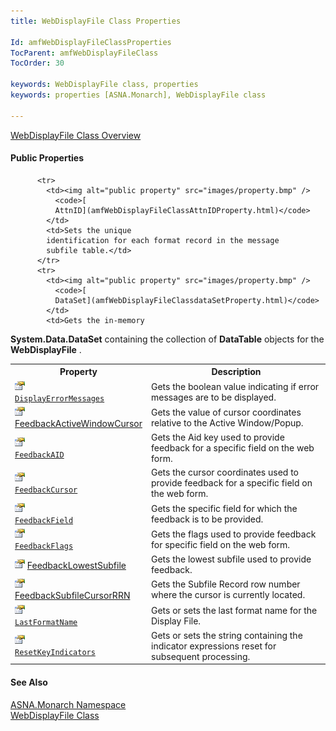 ```yaml
---
title: WebDisplayFile Class Properties

Id: amfWebDisplayFileClassProperties
TocParent: amfWebDisplayFileClass
TocOrder: 30

keywords: WebDisplayFile class, properties
keywords: properties [ASNA.Monarch], WebDisplayFile class

---
```


[ WebDisplayFile Class Overview](amfWebDisplayFileClass.html) 
<!-- start public properties table -->	

#### Public Properties
<table class="mytable" cellspacing="0" cellpadding="4" width="90%">
          <colgroup>
            <col width="30%" />
            <col width="70%" />
          </colgroup>
          <tr>
            <th>Property</th>
            <th>Description</th>
          </tr>

          <tr>
            <td><img alt="public property" src="images/property.bmp" />
              <code>[
              AttnID](amfWebDisplayFileClassAttnIDProperty.html)</code>
            </td>
            <td>Sets the unique
            identification for each format record in the message
            subfile table.</td>
          </tr>
          <tr>
            <td><img alt="public property" src="images/property.bmp" />
              <code>[
              DataSet](amfWebDisplayFileClassdataSetProperty.html)</code>
            </td>
            <td>Gets the in-memory 
 **System.Data.DataSet**  containing the
            collection of 
 **DataTable**  objects for the 
 **WebDisplayFile** .</td>
          </tr>
          <tr>
            <td><img alt="public property" src="images/property.bmp" />
              <code>[
              DisplayErrorMessages](amfWebDisplayFileClassDisplayErrorMessagesProperty.html)</code>
            </td>
            <td>Gets the boolean value
            indicating if error messages are to be displayed.</td>
          </tr>
		  <tr>
            <td style="height: 28px"><img alt="public property" src="images/property.bmp" />
              [
              FeedbackActiveWindowCursor](amfWebDisplayFileClassFeedbackActiveWindowCursor.html)
			              </td>
            <td>Gets the value of cursor coordinates relative to the Active Window/Popup.</td>
			  </tr>
          <tr>
            <td><img alt="public property" src="images/property.bmp" />
              <code>[
              FeedbackAID](amfWebDisplayFileClassFeedbackAIDProperty.html)</code>
            </td>
            <td>Gets the
            Aid key used to provide feedback for a specific
            field on the web form.</td>
          </tr>
          <tr>
            <td><img alt="public property" src="images/property.bmp" />
              <code>[
              FeedbackCursor](amfWebDisplayFileClassFeedbackCursorProperty.html)</code>
            </td>
            <td>Gets the cursor
            coordinates used to provide feedback for a specific
            field on the web form.</td>
          </tr>
          <tr>
            <td><img alt="public property" src="images/property.bmp" />
              <code>[
              FeedbackField](amfWebDisplayFileClassFeedbackFieldProperty.html)</code>
            </td>
            <td>Gets the specific
            field for which the feedback is to be provided.</td>
          </tr>
          <tr>
            <td><img alt="public property" src="images/property.bmp" />
              <code>[
              FeedbackFlags](amfWebDisplayFileClassFeedbackFlagsProperty.html)</code>
            </td>
            <td>Gets the flags used to
            provide feedback for specific field on the web
            form.</td>
          </tr>
		  		   <tr>
            <td style="height: 28px"><img alt="public property" src="images/property.bmp" />
              [
              FeedbackLowestSubfile](amfWebDisplayFileClassFeedbackLowestSubfileProperty.html)
            </td>
            <td style="height: 28px">Gets the lowest subfile used to provide feedback.</td>
          </tr>
		  	<tr>
            <td style="height: 28px"><img alt="public property" src="images/property.bmp" />
              [
              FeedbackSubfileCursorRRN](amfWebDisplayFileClassFeedbackSubfileCursorRRNProperty.html)</td>
			 <td>Gets the Subfile Record row number where the cursor is currently located.</td>
			 </tr>
          <tr>
            <td><img alt="public property" src="images/property.bmp" /> 
            <code>[
            LastFormatName](amfWebDisplayFileClassLastFormatNameProperty.html)</code></td>
            <td>Gets or sets the last
            format name for the Display File.</td>
          </tr>
          <tr>
            <td><img alt="public property" src="images/property.bmp" />
              <code>[
              ResetKeyIndicators](amfWebDisplayFileClassResetKeyIndicatorsProperty.html)</code>
            </td>
            <td>Gets or sets the string
            containing the indicator expressions reset for
            subsequent processing.</td>
          </tr>
</table>

#### See Also
[ASNA.Monarch Namespace](amfMonarchNamespace.html) <br /> [ WebDisplayFile Class](amfWebDisplayFileClass.html)
